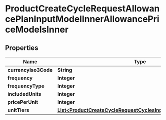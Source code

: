 

# ProductCreateCycleRequestAllowancePlanInputModelInnerAllowancePriceModelsInner


## Properties

| Name | Type | Description | Notes |
|------------ | ------------- | ------------- | -------------|
|**currencyIso3Code** | **String** |  |  |
|**frequency** | **Integer** |  |  |
|**frequencyType** | **Integer** |  |  |
|**includedUnits** | **Integer** |  |  [optional] |
|**pricePerUnit** | **Integer** |  |  [optional] |
|**unitTiers** | [**List&lt;ProductCreateCycleRequestCyclesInputModelInnerTiersInner&gt;**](ProductCreateCycleRequestCyclesInputModelInnerTiersInner.md) |  |  [optional] |



